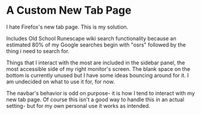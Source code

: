 # A Custom New Tab Page

I hate Firefox's new tab page. This is my solution.

Includes Old School Runescape wiki search functionality because an estimated 80% of my Google searches begin with "osrs" followed by the thing i need to search for.

Things that I interact with the most are included in the sidebar panel, the most accessible side of my right monitor's screen. The blank space on the bottom is currently unused but I have some ideas bouncing around for it. I am undecided on what to use it for, for now.

The navbar's behavior is odd on purpose- it is how I tend to interact with my new tab page. Of course this isn't a good way to handle this in an actual setting- but for my own personal use it works as intended.